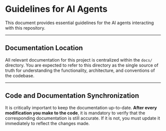 # Guidelines for AI Agents

This document provides essential guidelines for the AI agents interacting with this repository.

---

## Documentation Location

All relevant documentation for this project is centralized within the `docs/` directory. You are expected to refer to this directory as the single source of truth for understanding the functionality, architecture, and conventions of the codebase.

---

## Code and Documentation Synchronization

It is critically important to keep the documentation up-to-date. **After every modification you make to the code**, it is mandatory to verify that the corresponding documentation is still accurate. If it is not, you must update it immediately to reflect the changes made.
